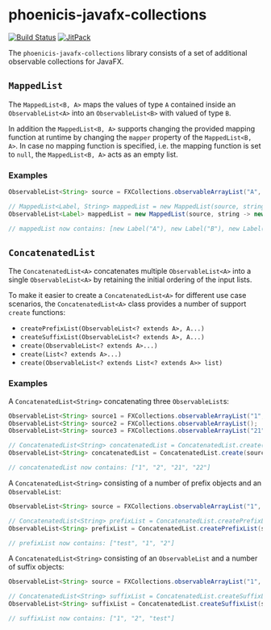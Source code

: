 # phoenicis-javafx-collections
[![Build Status](https://travis-ci.com/PhoenicisOrg/javafx-collections.svg?branch=master)](https://travis-ci.com/PhoenicisOrg/javafx-collections)
[![JitPack](https://jitpack.io/v/PhoenicisOrg/javafx-collections.svg)](https://jitpack.io/#PhoenicisOrg/javafx-collections)

The `phoenicis-javafx-collections` library consists of a set of additional observable collections for JavaFX.

## `MappedList`
The `MappedList<B, A>` maps the values of type `A` contained inside an `ObservableList<A>` into an `ObservableList<B>` with valued of type `B`.  

In addition the `MappedList<B, A>` supports changing the provided mapping function at runtime by changing the `mapper` property of the `MappedList<B, A>`.
In case no mapping function is specified, i.e. the mapping function is set to `null`, the `MappedList<B, A>` acts as an empty list.
 
### Examples
```java
ObservableList<String> source = FXCollections.observableArrayList("A", "B", "C");

// MappedList<Label, String> mappedList = new MappedList(source, string -> new Label(string));
ObservableList<Label> mappedList = new MappedList(source, string -> new Label(string));

// mappedList now contains: [new Label("A"), new Label("B"), new Label("C")]
```

## `ConcatenatedList`
The `ConcatenatedList<A>` concatenates multiple `ObservableList<A>` into a single `ObservableList<A>` by retaining the initial ordering of the input lists.

To make it easier to create a `ConcatenatedList<A>` for different use case scenarios, the `ConcatenatedList<A>` class provides a number of support `create` functions:  

- `createPrefixList(ObservableList<? extends A>, A...)`
- `createSuffixList(ObservableList<? extends A>, A...)`
- `create(ObservableList<? extends A>...)`
- `create(List<? extends A>...)`
- `create(ObservableList<? extends List<? extends A>> list)`

### Examples
A `ConcatenatedList<String>` concatenating three `ObservableList`s:

```java
ObservableList<String> source1 = FXCollections.observableArrayList("1", "2");
ObservableList<String> source2 = FXCollections.observableArrayList();
ObservableList<String> source3 = FXCollections.observableArrayList("21", "22");

// ConcatenatedList<String> concatenatedList = ConcatenatedList.create(source1, source2, source3);
ObservableList<String> concatenatedList = ConcatenatedList.create(source1, source2, source3);

// concatenatedList now contains: ["1", "2", "21", "22"]
```

A `ConcatenatedList<String>` consisting of a number of prefix objects and an `ObservableList`:
 
```java
ObservableList<String> source = FXCollections.observableArrayList("1", "2");

// ConcatenatedList<String> prefixList = ConcatenatedList.createPrefixList(source, "test");
ObservableList<String> prefixList = ConcatenatedList.createPrefixList(source, "test");

// prefixList now contains: ["test", "1", "2"]
```

A `ConcatenatedList<String>` consisting of an `ObservableList` and a number of suffix objects:
 
```java
ObservableList<String> source = FXCollections.observableArrayList("1", "2");

// ConcatenatedList<String> suffixList = ConcatenatedList.createSuffixList(source, "test");
ObservableList<String> suffixList = ConcatenatedList.createSuffixList(source, "test");

// suffixList now contains: ["1", "2", "test"]
```
